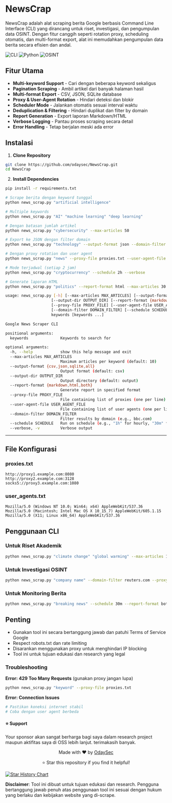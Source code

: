 # NewsCrap
NewsCrap adalah alat scraping berita Google berbasis Command Line Interface (CLI) yang dirancang untuk riset, investigasi, dan pengumpulan data OSINT. Dengan fitur canggih seperti rotation proxy, scheduling otomatis, dan multi-format export, alat ini memudahkan pengumpulan data berita secara efisien dan andal.


![CLI](https://img.shields.io/badge/CLI-Tool-green)
![Python](https://img.shields.io/badge/Python-3.6%2B-blue)
![OSINT](https://img.shields.io/badge/OSINT-Tool-orange)

## Fitur Utama

- **Multi-keyword Support** - Cari dengan beberapa keyword sekaligus
- **Pagination Scraping** - Ambil artikel dari banyak halaman hasil
- **Multi-format Export** - CSV, JSON, SQLite database
- **Proxy & User-Agent Rotation** - Hindari deteksi dan blokir
- **Scheduler Mode** - Jalankan otomatis sesuai interval waktu
- **Deduplication & Filtering** - Hindari duplikat dan filter by domain
- **Report Generation** - Export laporan Markdown/HTML
- **Verbose Logging** - Pantau proses scraping secara detail
- **Error Handling** - Tetap berjalan meski ada error

## Instalasi

1. **Clone Repository**
```bash
git clone https://github.com/odaysec/NewsCrap.git
cd NewsCrap
```

2. **Install Dependencies**
```bash
pip install -r requirements.txt
```


```bash
# Scrape berita dengan keyword tunggal
python news_scrap.py "artificial intelligence"

# Multiple keywords
python news_scrap.py "AI" "machine learning" "deep learning"

# Dengan batasan jumlah artikel
python news_scrap.py "cybersecurity" --max-articles 50
```

```bash
# Export ke JSON dengan filter domain
python news_scrap.py "technology" --output-format json --domain-filter bbc.com

# Dengan proxy rotation dan user agent
python news_scrap.py "news" --proxy-file proxies.txt --user-agent-file user_agents.txt

# Mode terjadwal (setiap 2 jam)
python news_scrap.py "cryptocurrency" --schedule 2h --verbose

# Generate laporan HTML
python news_scrap.py "politics" --report-format html --max-articles 30
```


```bash
usage: news_scrap.py [-h] [--max-articles MAX_ARTICLES] [--output-format {csv,json,sqlite,all}]
                    [--output-dir OUTPUT_DIR] [--report-format {markdown,html,both}]
                    [--proxy-file PROXY_FILE] [--user-agent-file USER_AGENT_FILE]
                    [--domain-filter DOMAIN_FILTER] [--schedule SCHEDULE] [--verbose]
                    keywords [keywords ...]

Google News Scraper CLI

positional arguments:
  keywords              Keywords to search for

optional arguments:
  -h, --help            show this help message and exit
  --max-articles MAX_ARTICLES
                        Maximum articles per keyword (default: 10)
  --output-format {csv,json,sqlite,all}
                        Output format (default: csv)
  --output-dir OUTPUT_DIR
                        Output directory (default: output)
  --report-format {markdown,html,both}
                        Generate report in specified format
  --proxy-file PROXY_FILE
                        File containing list of proxies (one per line)
  --user-agent-file USER_AGENT_FILE
                        File containing list of user agents (one per line)
  --domain-filter DOMAIN_FILTER
                        Filter results by domain (e.g., bbc.com)
  --schedule SCHEDULE   Run on schedule (e.g., "1h" for hourly, "30m" for every 30 minutes)
  --verbose, -v         Verbose output
```

---

## File Konfigurasi
### proxies.txt
```
http://proxy1.example.com:8080
http://proxy2.example.com:3128
socks5://proxy3.example.com:1080
```

### user_agents.txt
```
Mozilla/5.0 (Windows NT 10.0; Win64; x64) AppleWebKit/537.36
Mozilla/5.0 (Macintosh; Intel Mac OS X 10_15_7) AppleWebKit/605.1.15
Mozilla/5.0 (X11; Linux x86_64) AppleWebKit/537.36
```

## Penggunaan CLI
### Untuk Riset Akademik
```bash
python news_scrap.py "climate change" "global warming" --max-articles 100 --output-format json
```

### Untuk Investigasi OSINT
```bash
python news_scrap.py "company name" --domain-filter reuters.com --proxy-file proxies.txt --schedule 6h
```

### Untuk Monitoring Berita
```bash
python news_scrap.py "breaking news" --schedule 30m --report-format both --verbose
```

## Penting
- Gunakan tool ini secara bertanggung jawab dan patuhi Terms of Service Google
- Respect robots.txt dan rate limiting
- Disarankan menggunakan proxy untuk menghindari IP blocking
- Tool ini untuk tujuan edukasi dan research yang legal

### Troubleshooting
**Error: 429 Too Many Requests** (gunakan proxy jangan lupa)
```bash
python news_scrap.py "keyword" --proxy-file proxies.txt
```

**Error: Connection Issues**
```bash
# Pastikan koneksi internet stabil
# Coba dengan user agent berbeda
```



#### ⭐ Support
Your sponsor akan sangat berharga bagi saya dalam research project maupun aktifitas saya di OSS lebih lanjut. terimakasih banyak.

<div align="center">
  <p>Made with ❤️ by <a href="https://github.com/odaysec">OdaySec</a></p>
  <p>⭐ Star this repository if you find it helpful!</p>
</div>

[![Star History Chart](https://api.star-history.com/svg?repos=odaysec/NewsCrap&type=Date)](https://www.star-history.com/#odaysec/NewsCrap&Date)

**Disclaimer**: Tool ini dibuat untuk tujuan edukasi dan research. Pengguna bertanggung jawab penuh atas penggunaan tool ini sesuai dengan hukum yang berlaku dan kebijakan website yang di-scrape.
